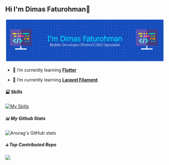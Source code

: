 ## Hi I'm Dimas Faturohman👋

![Header](./img/github-header-banner.png)
<!--
**dimassfm/dimassfm** is a ✨ _special_ ✨ repository because its `README.md` (this file) appears on your GitHub profile.

Here are some ideas to get you started:

- 🔭 I’m currently working on ...
- 🌱 I’m currently learning ...
- 👯 I’m looking to collaborate on ...
- 🤔 I’m looking for help with ...
- 💬 Ask me about ...
- 📫 How to reach me: ...
- 😄 Pronouns: ...
- ⚡ Fun fact: ...
-->

- 🔭 I’m currently learning [**Flutter**](https://flutter.dev/)

- 🌱 I’m currently learning [**Laravel Filament**](https://filamentphp.com/)

##### 💻 Skills

[![My Skills](https://skillicons.dev/icons?i=flutter,dart,figma,mysql)](https://skillicons.dev)


##### 📊 My Github Stats

![Anurag's GitHub stats](https://github-readme-stats.vercel.app/api?username=dimassfm&show_icons=true&theme=tokyonight)


##### 🔝 Top Contributed Repo

![](https://github-contributor-stats.vercel.app/api?username=dimassfm&limit=5&theme=dark&combine_all_yearly_contributions=true)


